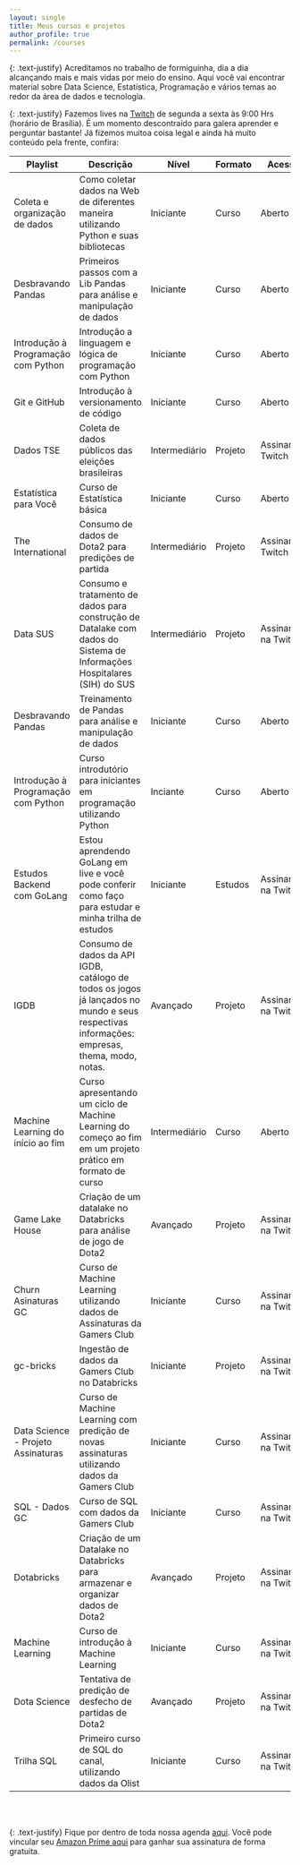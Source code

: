 ```yaml
---
layout: single
title: Meus cursos e projetos
author_profile: true
permalink: /courses
---
```


{: .text-justify}
Acreditamos no trabalho de formiguinha, dia a dia alcançando mais e mais vidas por meio do ensino. Aqui você vai encontrar material sobre Data Science, Estatística, Programação e vários temas ao redor da área de dados e tecnologia.

{: .text-justify}
Fazemos lives na [Twitch](https://twitch.tv/teomewhy) de segunda a sexta às 9:00 Hrs (horário de Brasília). É um momento descontraído para galera aprender e perguntar bastante! Já fizemos muitoa coisa legal e ainda há muito conteúdo pela frente, confira:

|Playlist|Descrição|Nível|Formato|Acesso|Link|
|---|---|---|---|---|---|
| Coleta e organização de dados | Como coletar dados na Web de diferentes maneira utilizando Python e suas bibliotecas | Iniciante | Curso | Aberto | [Twitch](https://www.twitch.tv/collections/qDR-u9gMwBeptg) / [YouTube](https://www.youtube.com/playlist?list=PLvlkVRRKOYFSrkOL-Bze-42pTdJIAj0_h)|
| Desbravando Pandas | Primeiros passos com a Lib Pandas para análise e manipulação de dados|Iniciante|Curso|Aberto|[Twitch](https://www.twitch.tv/collections/TpcyQRUNvBf47g) / [YouTube](https://www.youtube.com/playlist?list=PLvlkVRRKOYFSl-XCxNQ1u3uOLvDnYxupG)|
|Introdução à Programação com Python| Introdução a linguagem e lógica de programação com Python|Iniciante|Curso|Aberto|[Twitch](https://www.twitch.tv/collections/ifV7zaeStxdLGg) / [YouTube](https://youtube.com/playlist?list=PLvlkVRRKOYFRXdquucikNbwYeFzzzYIGb&si=vo6SPepASfL0UkXR)|
|Git e GitHub|Introdução à versionamento de código|Iniciante|Curso|Aberto|[Twitch](https://www.twitch.tv/collections/0Y_K7vMBsRf4mw) / [YouTube](https://youtube.com/playlist?list=PLvlkVRRKOYFQ3cfYPjLeQ0KvrQ8bG5H11&si=PsaP0KviQYsDxVOc)|
|Dados TSE|Coleta de dados públicos das eleições brasileiras|Intermediário|Projeto|Assinantes Twitch|[Twitch](https://www.twitch.tv/collections/wO90seh_qxeyTA)|
|Estatística para Você|Curso de Estatística básica|Iniciante|Curso|Aberto|[Twitch](https://www.twitch.tv/collections/GnvvyiEhhBdCuA)|
|The International|Consumo de dados de Dota2 para predições de partida|Intermediário|Projeto|Assinantes Twitch|[Twitch](https://www.twitch.tv/collections/3DNdc7JXdxccWg)|
|Data SUS|Consumo e tratamento de dados para construção de Datalake com dados do Sistema de Informações Hospitalares (SIH) do SUS|Intermediário|Projeto|Assinante na Twitch|[Twitch](https://www.twitch.tv/collections/E82inP8ZcRfmWg)|
|Desbravando Pandas|Treinamento de Pandas para análise e manipulação de dados|Iniciante|Curso|Aberto|[Twitch](https://www.twitch.tv/collections/Y1BKVydmeRe1YQ)|
|Introdução à Programação com Python|Curso introdutório para iniciantes em programação utilizando Python|Inciante|Curso|Aberto|[Twitch](https://www.twitch.tv/collections/KsRwA0OEbhd_Gw)|
|Estudos Backend com GoLang|Estou aprendendo GoLang em live e você pode conferir como faço para estudar e minha trilha de estudos|Iniciante|Estudos|Assinante na Twitch|[Twitch](https://www.twitch.tv/collections/AyJXQs-3bhfPGQ)|
|IGDB|Consumo de dados da API IGDB, catálogo de todos os jogos já lançados no mundo e seus respectivas informações: empresas, thema, modo, notas.|Avançado|Projeto|Assinante na Twitch|[Twitch](https://www.twitch.tv/collections/D8xJ12cDZBe_lQ)|
|Machine Learning do início ao fim|Curso apresentando um ciclo de Machine Learning do começo ao fim em um projeto prático em formato de curso|Intermediário|Curso|Aberto|[Twitch](https://www.twitch.tv/collections/sG1UU3C2UheIPg)|
|Game Lake House|Criação de um datalake no Databricks para análise de jogo de Dota2|Avançado|Projeto|Assinante na Twitch|[Twitch](https://www.twitch.tv/collections/MpD-VQopEBfOog)|
|Churn Asinaturas GC|Curso de Machine Learning utilizando dados de Assinaturas da Gamers Club |Iniciante|Curso|Assinante na Twitch|[Twitch](https://www.twitch.tv/collections/-iVyOjw2ARc93A)|
|gc-bricks|Ingestão de dados da Gamers Club no Databricks|Iniciante|Projeto|Assinante na Twitch|[Twitch](https://www.twitch.tv/collections/RfkhG2pJ7xY2TA)|
|Data Science - Projeto Assinaturas|Curso de Machine Learning com predição de novas assinaturas utilizando dados da Gamers Club|Iniciante|Curso|Assinante na Twitch|[Twitch](https://www.twitch.tv/collections/xDcbIHun4xYMFA)|
|SQL - Dados GC|Curso de SQL com dados da Gamers Club|Iniciante|Curso|Assinante na Twitch|[Twitch](https://www.twitch.tv/collections/1GD1BC-Y3BbhgA)|
|Dotabricks|Criação de um Datalake no Databricks para armazenar e organizar dados de Dota2|Avançado|Projeto|Assinante na Twitch|[Twitch](https://www.twitch.tv/collections/t625I7F_0RZKMg)|
|Machine Learning|Curso de introdução à Machine Learning|Iniciante|Curso|Assinante na Twitch|[Twitch](https://www.twitch.tv/collections/vrRnPxxEgxYPpg)|
|Dota Science|Tentativa de predição de desfecho de partidas de Dota2|Avançado|Projeto|Assinante na Twitch|[Twitch](https://www.twitch.tv/collections/eiQxhCffdBapKQ)|
|Trilha SQL|Primeiro curso de SQL do canal, utilizando dados da Olist|Iniciante|Curso|Assinante na Twitch|[Twitch](https://www.twitch.tv/collections/IkuI3yO-ShZO-g)|

<br/><br/>

{: .text-justify}
Fique por dentro de toda nossa agenda [aqui](/schedule). Você pode vincular seu [Amazon Prime aqui](https://twitch.amazon.com/tp) para ganhar sua assinatura de forma gratuita.
